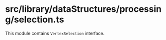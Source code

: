 src/library/dataStructures/processing/selection.ts
===

This module contains `VertexSelection` interface.